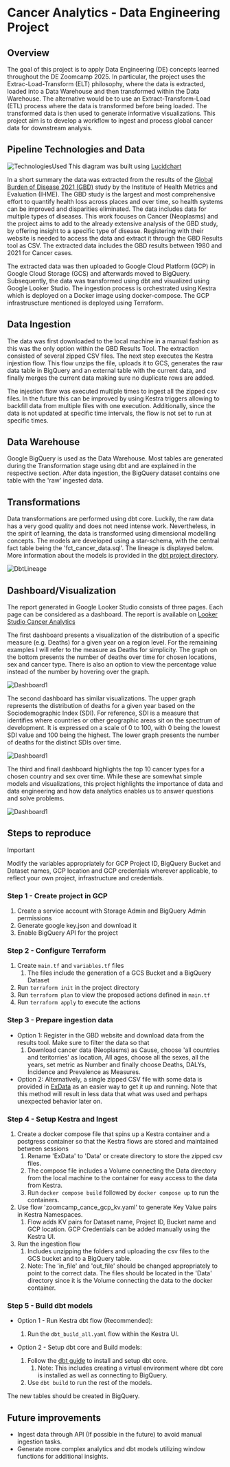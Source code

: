 # Cancer Analytics - Data Engineering Project
## Overview
The goal of this project is to apply Data Engineering (DE) concepts learned throughout the DE Zoomcamp 2025. In particular, the project uses the Extrac-Load-Transform (ELT) philosophy, where the data is extracted, loaded into a Data Warehouse and then transformed within the Data Warehouse. The alternative would be to use an Extract-Transform-Load (ETL) process where the data is transformed before being loaded. The transformed data is then used to generate informative visualizations. This project aim is to develop a workflow to ingest and process global cancer data for downstream analysis.

## Pipeline Technologies and Data

![TechnologiesUsed](/images/TechDiagram.jpeg)
This diagram was built using [Lucidchart](https://lucid.co)

In a short summary the data was extracted from the results of the [Global Burden of Disease 2021 (GBD)](https://www.healthdata.org/research-analysis/gbd) study by the Institute of Health Metrics and Evaluation (IHME). The GBD study is the largest and most comprehensive effort to quantify health loss across places and over time, so health systems can be improved and disparities eliminated. The data includes data for multiple types of diseases. This work focuses on Cancer (Neoplasms) and the project aims to add to the already extensive analysis of the GBD study, by offering insight to a specific type of disease. Registering with their website is needed to access the data and extract it through the GBD Results tool as CSV. The extracted data includes the GBD results between 1980 and 2021 for Cancer cases.

The extracted data was then uploaded to Google Cloud Platform (GCP) in Google Cloud Storage (GCS) and afterwards moved to BigQuery. Subsequently, the data was transformed using dbt and visualized using Google Looker Studio. The ingestion process is  orchestrated using Kestra which is deployed on a Docker image using docker-compose. The GCP infrastruscture mentioned is deployed using Terraform.

## Data Ingestion

The data was first downloaded to the local machine in a manual fashion as this was the only option within the GBD Results Tool. The extraction consisted of several zipped CSV files. The next step executes the Kestra injestion flow. This flow unzips the file, uploads it to GCS, generates the raw data table in BigQuery and an external table with the current data, and finally merges the current data making sure no duplicate rows are added.

The injestion flow was executed multiple times to ingest all the zipped csv files. In the future this can be improved by using Kestra triggers allowing to backfill data from multiple files with one execution. Additionally, since the data is not updated at specific time intervals, the flow is not set to run at specific times. 

## Data Warehouse

Google BigQuery is used as the Data Warehouse. Most tables are generated during the Transformation stage using dbt and are explained in the respective section. After data ingestion, the BigQuery dataset contains one table with the 'raw' ingested data.

## Transformations

Data transformations are performed using dbt core. Luckily, the raw data has a very good quality and does not need intense work. Nevertheless, in the spirit of learning, the data is transformed using dimensional modelling concepts. The models are developed using a star-schema, with the central fact table being the 'fct_cancer_data.sql'. The lineage is displayed below. More information about the models is provided in the [dbt project directory](/dbt_CancerAnalytics/).

![DbtLineage](/images/dbt_diagram.png)

## Dashboard/Visualization

The report generated in Google Looker Studio consists of three pages. Each page can be considered as a dashboard. The report is available on [Looker Studio Cancer Analytics](https://lookerstudio.google.com/reporting/9c2e170f-07a1-4840-865f-50180cfaa0f5)

The first dashboard presents a visualization of the distribution of a specific measure (e.g. Deaths) for a given year on a region level. For the remaining examples I will refer to the measure as Deaths for simplicity. The graph on the bottom presents the number of deaths over time for chosen locations, sex and cancer type. There is also an option to view the percentage value instead of the number by hovering over the graph.

![Dashboard1](/images/Dash1.gif)

The second dashboard has similar visualizations. The upper graph represents the distribution of deaths for a given year based on the Sociodemographic Index (SDI). For reference, SDI is a measure that identifies where countries or other geographic areas sit on the spectrum of development. It is expressed on a scale of 0 to 100, with 0 being the lowest SDI value and 100 being the highest. The lower graph presents the number of deaths for the distinct SDIs over time.

![Dashboard1](/images/Dash2.gif)

The third and finall dashboard highlights the top 10 cancer types for a chosen country and sex over time. While these are somewhat simple models and visualizations, this project highlights the importance of data and data engineering and how data analytics enables us to answer questions and solve problems.

![Dashboard1](/images/Dash3.gif)

## Steps to reproduce 

> [!IMPORTANT]
> Modify the variables appropriately for GCP Project ID, BigQuery Bucket and Dataset names, GCP location and GCP credentials wherever applicable, to reflect your own project, infrastructure and credentials.


### Step 1 - Create project in GCP

1. Create a service account with Storage Admin and BigQuery Admin permissions
2. Generate google key.json and download it
3. Enable BigQuery API for the project

### Step 2 - Configure Terraform

1. Create `main.tf` and `variables.tf` files
	1. The files include the generation of a GCS Bucket and a BigQuery Dataset
2. Run `terraform init` in the project directory
3. Run `terraform plan` to view the proposed actions defined in `main.tf`
4. Run `terraform apply`  to execute the actions

### Step 3 - Prepare ingestion data

* Option 1: Register in the GBD website and download data from the results tool. Make sure to filter the data so that
    1. Download cancer data (Neoplasms) as Cause, choose 'all countries and teritorries' as location, All ages, choose all the sexes, all the years, set metric as Number and finally choose Deaths, DALYs, Incidence and Prevalence as Measures.
* Option 2: Alternatively, a single zipped CSV file with some data is provided in [ExData](/ExData/) as an easier way to get it up and running. Note that this method will result in less data that what was used and perhaps unexpected behavior later on.


### Step 4 - Setup Kestra and Ingest

1. Create a docker compose file that spins up a Kestra container and a postgress container so that the Kestra flows are stored and maintained between sessions
    1. Rename 'ExData' to 'Data' or create directory to store the zipped csv files.   
	2. The compose file includes a Volume connecting the Data directory from the local machine to the container for easy access to the data from Kestra.
	3. Run `docker compose build` followed by `docker compose up` to run the containers.
2. Use flow 'zoomcamp_cance_gcp_kv.yaml' to generate Key Value pairs in Kestra Namespaces.
	1. Flow adds KV pairs for Dataset name, Project ID, Bucket name and GCP location. GCP Credentials can be added manually using the Kestra UI.
3. Run the ingestion flow
	1. Includes unzipping the folders and uploading the csv files to the GCS bucket and to a BigQuery table.
	2. Note: The 'in_file' and 'out_file' should be changed appropriately to point to the correct data. The files should be located in the 'Data' directory since it is the Volume connecting the data to the docker container. 


### Step 5 - Build dbt models

* Option 1 - Run Kestra dbt flow (Recommended):
	1. Run the `dbt_build_all.yaml` flow within the Kestra UI.

* Option 2 - Setup dbt core and Build models:
	1. Follow the [dbt guide](https://docs.getdbt.com/guides/manual-install?step=1) to install and setup dbt core.
		1. Note: This includes creating a virtual environment where dbt core is installed as well as connecting to BigQuery.
	2. Use `dbt build` to run the rest of the models.

The new tables should be created in BigQuery.



## Future improvements
* Ingest data through API (If possible in the future) to avoid manual ingestion tasks.
* Generate more complex analytics and dbt models utilizing window functions for additional insights.
